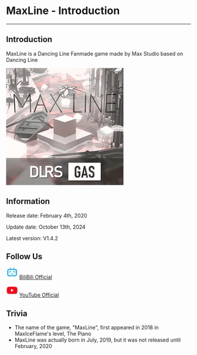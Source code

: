 # MaxLine - Introduction
*****
## Introduction
MaxLine is a Dancing Line Fanmade game made by Max Studio based on Dancing Line

![icon](img/game1.png)

## Information
Release date: February 4th, 2020

Update date: October 13th, 2024

Latest version: V1.4.2

## Follow Us
![bili](img/bilibili.png)
[BiliBili Official](https://space.bilibili.com/373099696 "BiliBili")

![youtube](img/youtube.png)
[YouTube Official](https://www.youtube.com/@MaxStudioOfficial "YouTube")

## Trivia
* The name of the game, "MaxLine", first appeared in 2018 in MaxIceFlame's level, The Piano
* MaxLine was actually born in July, 2019, but it was not released until February, 2020